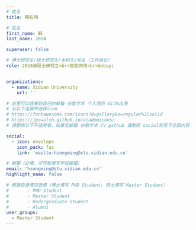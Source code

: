 ```yaml
---
# 姓名
title: 韩松明

# 姓名
first_name: 韩
last_name: 2024

superuser: false

# 博士研究生/硕士研究生/本科生/校友（工作单位）
role: 2024级硕士研究生<br>智能网络<br>&nbsp;


organizations:
  - name: Xidian University
    url: ''

# 这里可以连接到自己的邮箱 谷歌学术 个人简历 Github等 
# 从以下连接中选择icon
# https://fontawesome.com/icons?d=gallery&s=regular%2Csolid
# https://jpswalsh.github.io/academicons/
# 请删除以下不适用者，如果无邮箱 谷歌学术 CV github 请删除 social标签下全部内容

social:
  - icon: envelope
    icon_pack: fas
    link: 'mailto:hsongming@stu.xidian.edu.cn'

# 邮箱（必填，尽可能填写学校邮箱）
email: 'hsongming@stu.xidian.edu.cn'
highlight_name: false

# 根据自身情况选填（博士填写 PHD Student; 硕士填写 Master Student）
#       - PHD Student
#       - Master Student
#       - Undergraduate Student
#       - Alumni
user_groups:
  - Master Student
---
```

